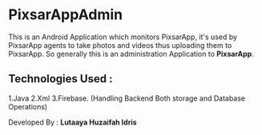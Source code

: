 # PixsarAppAdmin

This is an Android   Application which monitors PixsarApp, it's used by PixsarApp agents to take photos and videos thus uploading them to PixsarApp. So generally this is an administration Application to **PixsarApp**.

## Technologies Used :
1.Java
2.Xml
3.Firebase. (Handling Backend Both storage and Database Operations)

Developed By : **Lutaaya Huzaifah Idris**
